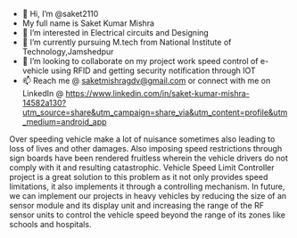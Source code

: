 - 👋 Hi, I’m @saket2110
- My full name is Saket Kumar Mishra
- 👀 I’m interested in Electrical circuits and Designing
- 🌱 I’m currently pursuing M.tech from National Institute of Technology,Jamshedpur
- 💞️ I’m looking to collaborate on my project work speed control of e-vehicle using RFID and getting security notification through IOT
- 📫 Reach me @ saketmishragdv@gmail.com or connect with me on LinkedIn @ https://www.linkedin.com/in/saket-kumar-mishra-14582a130?utm_source=share&utm_campaign=share_via&utm_content=profile&utm_medium=android_app

Over speeding vehicle make a lot of nuisance sometimes also leading to loss of lives and other damages.
Also imposing speed restrictions through sign boards have been rendered fruitless wherein the vehicle drivers do not comply with it and resulting catastrophic.
Vehicle Speed Limit Controller project is a great solution to this problem as it not only provides speed limitations, it also implements it through a controlling mechanism.
In future, we can implement our projects in heavy vehicles by reducing the size of an sensor module and its display unit and increasing the range of the RF sensor units to control the vehicle speed beyond the range of its zones like schools and hospitals.




<!---
saket2110/saket2110 is a ✨ special ✨ repository because its `README.md` (this file) appears on your GitHub profile.
You can click the Preview link to take a look at your changes.
--->
